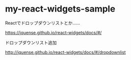 # my-react-widgets-sample

Reactでドロップダウンリストとか……

https://jquense.github.io/react-widgets/docs/#/

ドロップダウンリスト追加

http://jquense.github.io/react-widgets/docs/#/dropdownlist
